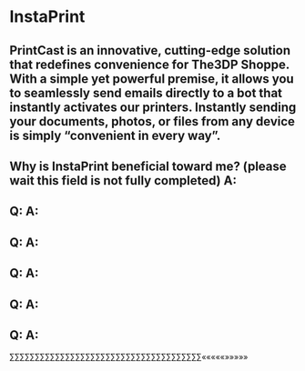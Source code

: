 # InstaPrint
PrintCast is an innovative, cutting-edge solution that redefines convenience for The3DP Shoppe. With a simple yet powerful premise, it allows you to seamlessly send emails directly to a bot that instantly activates our printers. Instantly sending your documents, photos, or files from any device is simply “convenient in every way”. 
----------------------------------------------------------------------------------------------------------------------------------------------------
Why is InstaPrint beneficial toward me? (please wait this field is not fully completed)
A:
--------------------------------------
Q:
A:
--------------------------------------
Q:
A:
--------------------------------------
Q:
A:
--------------------------------------
Q:
A:
--------------------------------------
Q:
A:
--------------------------------------
∑∑∑∑∑∑∑∑∑∑∑∑∑∑∑∑∑∑∑∑∑∑∑∑∑∑∑∑∑∑∑∑∑∑∑∑∑∑«««««»»»»»
